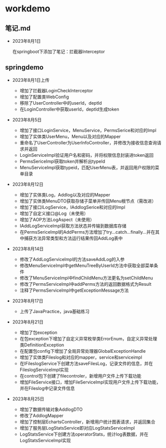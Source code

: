 # workdemo

## 笔记.md

- 2023年8月1日

  在springboot下添加了笔记：拦截器Interceptor

## springdemo

- 2023年8月1日上传
  - 增加了拦截器LoginCheckInterceptor
  - 增加了配置类WebConfig
  - 移除了UserController中的userId，deptId
  - 在LoginController中获取userId，deptId生成token
- 2023年8月5日
  - 增加了接口LoginService，MenuService，PermsSerice和对应的Impl
  - 增加了实体类UserMenu，Menu以及对应的Mapper
  - 重命名了UserController为UserInfoController，并修改为接收信息查询请求并返回
  - LoginServiceImpl验证用户名和密码，并将权限信息封装进token返回
  - PermsSericeImpl获取token并解析出typeId
  - MenuServiceImpl获取typeid，匹配UserMenu表，并返回用户权限的菜单目录
- 2023年8月12日
  - 增加了实体类Log，Addlog以及对应的Mapper
  - 增加了实体类MenuDTO获取存储子菜单并传回Menu根节点（需改进）
  - 增加了接口ILogService，IAddlogSerice和对应的Impl
  - 增加了自定义接口@Log（未使用）
  - 增加了AOP方法LogAspect（未使用）
  - IAddLogServiceImpl获取方法状态并传输到数据库存储
  - 在PermsSericeImpl的AddPerms方法增加了try...catch...finally...并在其中捕获方法异常类型和方法运行结果传回AddLog表中
- 2023年8月14日
  - 修改了AddLogServiceImpl的方法saveAddLog的入参
  - 修改MenuServiceImpl中getMenuTreeByUserId方法中获取全部菜单条件
  - 修改了MenuServiceImpl中findChildMenu方法更名为setChildMenu
  - 修改了PermsServiceImpl中addPerms方法的返回数据格式为Result
  - 注释了PermsServiceImpl中getExceptionMessage方法
- 2023年8月17日
  - 上传了JavaPractice，java基础练习
- 2023年8月21日

  - 增加了包exception
  - 在包exception下增加了自定义异常枚举类ErrorEnum，自定义异常处理类DefinitionException
  - 在配置包config下增加了全局异常处理器GlobalExceptionHandle
  - 增加了实体类Fileslog和对应的mapper，service和serviceimpl
  - 在IFileslogService下创建方法saveFilesLog，记录文件的信息，并在FileslogServiceImpl实现
  - 在control包下创建了filecontroler，新增用户文件上传下载功能
  - 增加FileService接口，增加FileServiceImpl实现用户文件上传下载功能，并在Fileslog中记录文件信息
- 2023年8月25日
  - 增加了数据传输对象AddlogDTO
  - 修改了AddlogMapper
  - 增加了控制层EchartsController，新增用户统计图表请求，并返回集合
  - 增加了服务层LogStatsService即对应LogStatsServiceImpl
  - LogStatsService下创建方法operatorStats，统计log表数据，并在LogStatsServiceImpl实现
